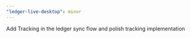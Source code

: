 ```yaml
---
"ledger-live-desktop": minor
---
```


Add Tracking in the ledger sync flow and polish tracking implementation
